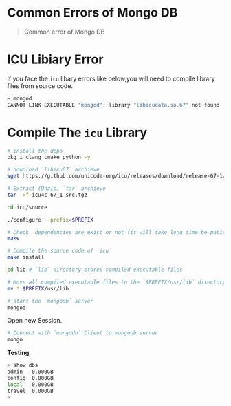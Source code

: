 # Common Errors of Mongo DB

> Common error of Mongo DB

# ICU Libiary Error

If you face the `icu` libary errors like below,you will need to compile library files from source code.

```sh
~ mongod
CANNOT LINK EXECUTABLE "mongod": library "libicudata.so.67" not found 
```

# Compile The `icu` Library

```sh
# install the deps
pkg i clang cmake python -y

# download `libicu67` archieve
wget https://github.com/unicode-org/icu/releases/download/release-67-1/icu4c-67_1-src.tgz

# Extract (Unzip) `tar` archieve
tar -xf icu4c-67_1-src.tgz

cd icu/source

./configure --prefix=$PREFIX

# Check  dependencies are exist or not (it will take long time be patient)
make

# Compile the source code of `icu`
make install

cd lib # `lib` directory stores compiled executable files

# Move all compiled executable files to the `$PREFIX/usr/lib` directory
mv * $PREFIX/usr/lib 
```

```sh
# start the `mongodb` server
mongod
```

Open new Session.

```sh
# Connect with `mongodb` Client to mongodb server
mongo
```

**Testing**

```sh
> show dbs
admin   0.000GB
config  0.000GB
local   0.000GB
travel  0.000GB
>
```